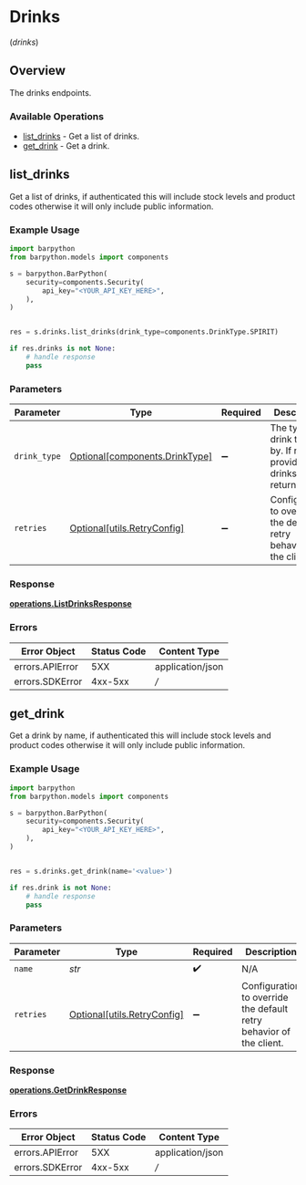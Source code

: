 # Drinks
(*drinks*)

## Overview

The drinks endpoints.

### Available Operations

* [list_drinks](#list_drinks) - Get a list of drinks.
* [get_drink](#get_drink) - Get a drink.

## list_drinks

Get a list of drinks, if authenticated this will include stock levels and product codes otherwise it will only include public information.

### Example Usage

```python
import barpython
from barpython.models import components

s = barpython.BarPython(
    security=components.Security(
        api_key="<YOUR_API_KEY_HERE>",
    ),
)


res = s.drinks.list_drinks(drink_type=components.DrinkType.SPIRIT)

if res.drinks is not None:
    # handle response
    pass

```

### Parameters

| Parameter                                                                    | Type                                                                         | Required                                                                     | Description                                                                  |
| ---------------------------------------------------------------------------- | ---------------------------------------------------------------------------- | ---------------------------------------------------------------------------- | ---------------------------------------------------------------------------- |
| `drink_type`                                                                 | [Optional[components.DrinkType]](../../models/components/drinktype.md)       | :heavy_minus_sign:                                                           | The type of drink to filter by. If not provided all drinks will be returned. |
| `retries`                                                                    | [Optional[utils.RetryConfig]](../../models/utils/retryconfig.md)             | :heavy_minus_sign:                                                           | Configuration to override the default retry behavior of the client.          |


### Response

**[operations.ListDrinksResponse](../../models/operations/listdrinksresponse.md)**
### Errors

| Error Object     | Status Code      | Content Type     |
| ---------------- | ---------------- | ---------------- |
| errors.APIError  | 5XX              | application/json |
| errors.SDKError  | 4xx-5xx          | */*              |

## get_drink

Get a drink by name, if authenticated this will include stock levels and product codes otherwise it will only include public information.

### Example Usage

```python
import barpython
from barpython.models import components

s = barpython.BarPython(
    security=components.Security(
        api_key="<YOUR_API_KEY_HERE>",
    ),
)


res = s.drinks.get_drink(name='<value>')

if res.drink is not None:
    # handle response
    pass

```

### Parameters

| Parameter                                                           | Type                                                                | Required                                                            | Description                                                         |
| ------------------------------------------------------------------- | ------------------------------------------------------------------- | ------------------------------------------------------------------- | ------------------------------------------------------------------- |
| `name`                                                              | *str*                                                               | :heavy_check_mark:                                                  | N/A                                                                 |
| `retries`                                                           | [Optional[utils.RetryConfig]](../../models/utils/retryconfig.md)    | :heavy_minus_sign:                                                  | Configuration to override the default retry behavior of the client. |


### Response

**[operations.GetDrinkResponse](../../models/operations/getdrinkresponse.md)**
### Errors

| Error Object     | Status Code      | Content Type     |
| ---------------- | ---------------- | ---------------- |
| errors.APIError  | 5XX              | application/json |
| errors.SDKError  | 4xx-5xx          | */*              |
